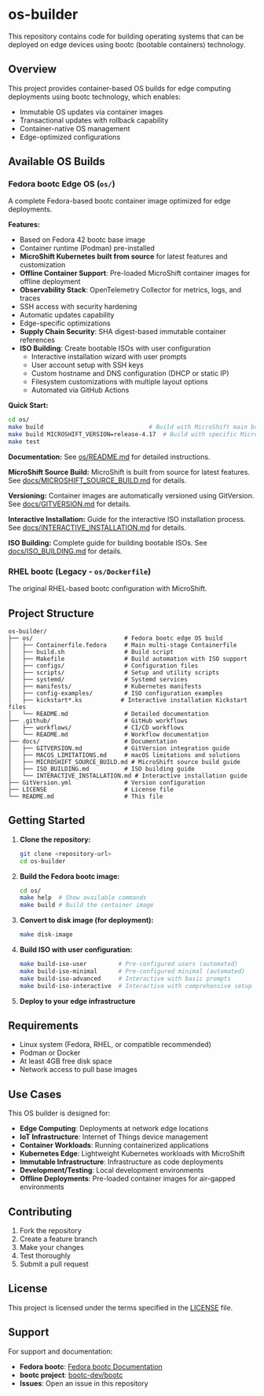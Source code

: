 # os-builder

This repository contains code for building operating systems that can be deployed on edge devices using bootc (bootable containers) technology.

## Overview

This project provides container-based OS builds for edge computing deployments using bootc technology, which enables:

- Immutable OS updates via container images
- Transactional updates with rollback capability
- Container-native OS management
- Edge-optimized configurations

## Available OS Builds

### Fedora bootc Edge OS (`os/`)

A complete Fedora-based bootc container image optimized for edge deployments.

**Features:**

- Based on Fedora 42 bootc base image
- Container runtime (Podman) pre-installed
- **MicroShift Kubernetes built from source** for latest features and customization
- **Offline Container Support**: Pre-loaded MicroShift container images for offline deployment
- **Observability Stack**: OpenTelemetry Collector for metrics, logs, and traces
- SSH access with security hardening
- Automatic updates capability
- Edge-specific optimizations
- **Supply Chain Security**: SHA digest-based immutable container references
- **ISO Building**: Create bootable ISOs with user configuration
  - Interactive installation wizard with user prompts
  - User account setup with SSH keys
  - Custom hostname and DNS configuration (DHCP or static IP)
  - Filesystem customizations with multiple layout options
  - Automated via GitHub Actions

**Quick Start:**

```bash
cd os/
make build                              # Build with MicroShift main branch
make build MICROSHIFT_VERSION=release-4.17  # Build with specific MicroShift version
make test
```

**Documentation:** See [os/README.md](os/README.md) for detailed instructions.

**MicroShift Source Build:** MicroShift is built from source for latest features.
See [docs/MICROSHIFT_SOURCE_BUILD.md](docs/MICROSHIFT_SOURCE_BUILD.md) for details.

**Versioning:** Container images are automatically versioned using GitVersion.
See [docs/GITVERSION.md](docs/GITVERSION.md) for details.

**Interactive Installation:** Guide for the interactive ISO installation process.
See [docs/INTERACTIVE_INSTALLATION.md](docs/INTERACTIVE_INSTALLATION.md) for details.

**ISO Building:** Complete guide for building bootable ISOs.
See [docs/ISO_BUILDING.md](docs/ISO_BUILDING.md) for details.

### RHEL bootc (Legacy - `os/Dockerfile`)

The original RHEL-based bootc configuration with MicroShift.

## Project Structure

```
os-builder/
├── os/                          # Fedora bootc edge OS build
│   ├── Containerfile.fedora     # Main multi-stage Containerfile
│   ├── build.sh                 # Build script
│   ├── Makefile                 # Build automation with ISO support
│   ├── configs/                 # Configuration files
│   ├── scripts/                 # Setup and utility scripts
│   ├── systemd/                 # Systemd services
│   ├── manifests/               # Kubernetes manifests
│   ├── config-examples/         # ISO configuration examples
│   ├── kickstart*.ks           # Interactive installation Kickstart files
│   └── README.md                # Detailed documentation
├── .github/                     # GitHub workflows
│   ├── workflows/               # CI/CD workflows
│   └── README.md                # Workflow documentation
├── docs/                        # Documentation
│   ├── GITVERSION.md            # GitVersion integration guide
│   ├── MACOS_LIMITATIONS.md     # macOS limitations and solutions
│   ├── MICROSHIFT_SOURCE_BUILD.md # MicroShift source build guide
│   ├── ISO_BUILDING.md          # ISO building guide
│   └── INTERACTIVE_INSTALLATION.md # Interactive installation guide
├── GitVersion.yml               # Version configuration
├── LICENSE                      # License file
└── README.md                    # This file
```

## Getting Started

1. **Clone the repository:**

   ```bash
   git clone <repository-url>
   cd os-builder
   ```

2. **Build the Fedora bootc image:**

   ```bash
   cd os/
   make help  # Show available commands
   make build # Build the container image
   ```

3. **Convert to disk image (for deployment):**

   ```bash
   make disk-image
   ```

4. **Build ISO with user configuration:**

   ```bash
   make build-iso-user         # Pre-configured users (automated)
   make build-iso-minimal      # Pre-configured minimal (automated)
   make build-iso-advanced     # Interactive with basic prompts
   make build-iso-interactive  # Interactive with comprehensive setup wizard
   ```

5. **Deploy to your edge infrastructure**

## Requirements

- Linux system (Fedora, RHEL, or compatible recommended)
- Podman or Docker
- At least 4GB free disk space
- Network access to pull base images

## Use Cases

This OS builder is designed for:

- **Edge Computing**: Deployments at network edge locations
- **IoT Infrastructure**: Internet of Things device management
- **Container Workloads**: Running containerized applications
- **Kubernetes Edge**: Lightweight Kubernetes workloads with MicroShift
- **Immutable Infrastructure**: Infrastructure as code deployments
- **Development/Testing**: Local development environments
- **Offline Deployments**: Pre-loaded container images for air-gapped environments

## Contributing

1. Fork the repository
2. Create a feature branch
3. Make your changes
4. Test thoroughly
5. Submit a pull request

## License

This project is licensed under the terms specified in the [LICENSE](LICENSE) file.

## Support

For support and documentation:

- **Fedora bootc**: [Fedora bootc Documentation](https://docs.fedoraproject.org/en-US/bootc/)
- **bootc project**: [bootc-dev/bootc](https://github.com/bootc-dev/bootc)
- **Issues**: Open an issue in this repository
